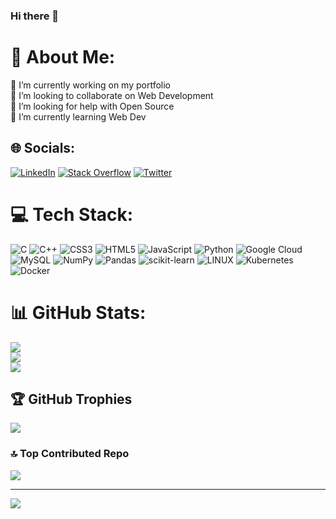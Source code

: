 ### Hi there 👋

# 💫 About Me:
🔭 I’m currently working on my portfolio<br>👯 I’m looking to collaborate on Web Development<br>🤝 I’m looking for help with Open Source<br>🌱 I’m currently learning Web Dev

## 🌐 Socials:
[![LinkedIn](https://img.shields.io/badge/LinkedIn-%230077B5.svg?logo=linkedin&logoColor=white)](https://linkedin.com/in/https://www.linkedin.com/in/swagat-swaroop-parida-658381225/) [![Stack Overflow](https://img.shields.io/badge/-Stackoverflow-FE7A16?logo=stack-overflow&logoColor=white)](https://stackoverflow.com/users/https://stackoverflow.com/users/18810135/swagat-swaroop-parida) [![Twitter](https://img.shields.io/badge/Twitter-%231DA1F2.svg?logo=Twitter&logoColor=white)](https://twitter.com/https://twitter.com/P4Swaroop) 

# 💻 Tech Stack:
![C](https://img.shields.io/badge/c-%2300599C.svg?style=flat&logo=c&logoColor=white) ![C++](https://img.shields.io/badge/c++-%2300599C.svg?style=flat&logo=c%2B%2B&logoColor=white) ![CSS3](https://img.shields.io/badge/css3-%231572B6.svg?style=flat&logo=css3&logoColor=white) ![HTML5](https://img.shields.io/badge/html5-%23E34F26.svg?style=flat&logo=html5&logoColor=white) ![JavaScript](https://img.shields.io/badge/javascript-%23323330.svg?style=flat&logo=javascript&logoColor=%23F7DF1E) ![Python](https://img.shields.io/badge/python-3670A0?style=flat&logo=python&logoColor=ffdd54) ![Google Cloud](https://img.shields.io/badge/Google%20Cloud-%234285F4.svg?style=flat&logo=google-cloud&logoColor=white) ![MySQL](https://img.shields.io/badge/mysql-%2300f.svg?style=flat&logo=mysql&logoColor=white) ![NumPy](https://img.shields.io/badge/numpy-%23013243.svg?style=flat&logo=numpy&logoColor=white) ![Pandas](https://img.shields.io/badge/pandas-%23150458.svg?style=flat&logo=pandas&logoColor=white) ![scikit-learn](https://img.shields.io/badge/scikit--learn-%23F7931E.svg?style=flat&logo=scikit-learn&logoColor=white) ![LINUX](https://img.shields.io/badge/Linux-FCC624?style=flat&logo=linux&logoColor=black) ![Kubernetes](https://img.shields.io/badge/kubernetes-%23326ce5.svg?style=flat&logo=kubernetes&logoColor=white) ![Docker](https://img.shields.io/badge/docker-%230db7ed.svg?style=flat&logo=docker&logoColor=white)
# 📊 GitHub Stats:
![](https://github-readme-stats.vercel.app/api?username=SWAGATSWAROOP&theme=blue-green&hide_border=false&include_all_commits=true&count_private=true)<br/>
![](https://github-readme-streak-stats.herokuapp.com/?user=SWAGATSWAROOP&theme=blue-green&hide_border=false)<br/>
![](https://github-readme-stats.vercel.app/api/top-langs/?username=SWAGATSWAROOP&theme=blue-green&hide_border=false&include_all_commits=true&count_private=true&layout=compact)

## 🏆 GitHub Trophies
![](https://github-profile-trophy.vercel.app/?username=SWAGATSWAROOP&theme=darkhub&no-frame=false&no-bg=false&margin-w=4)

### 🔝 Top Contributed Repo
![](https://github-contributor-stats.vercel.app/api?username=SWAGATSWAROOP&limit=5&theme=dracula&combine_all_yearly_contributions=true)

---
[![](https://visitcount.itsvg.in/api?id=SWAGATSWAROOP&icon=0&color=0)](https://visitcount.itsvg.in)

<!-- Proudly created with GPRM ( https://gprm.itsvg.in ) -->
